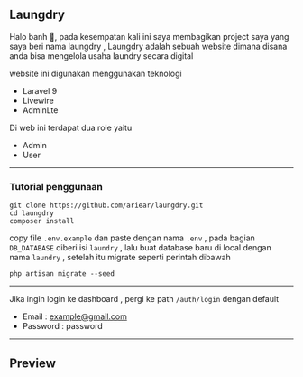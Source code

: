 ## Laungdry

Halo banh 👋, pada kesempatan kali ini saya membagikan project saya yang saya beri nama laungdry , Laungdry adalah sebuah website dimana disana anda bisa mengelola usaha laundry secara digital

website ini digunakan menggunakan teknologi
- Laravel 9
- Livewire
- AdminLte

Di web ini terdapat dua role yaitu
- Admin
- User

---
### Tutorial penggunaan

    git clone https://github.com/ariear/laungdry.git
    cd laungdry
    composer install 
 copy file `.env.example` dan paste dengan nama `.env` , pada bagian `DB_DATABASE` diberi isi `laundry` , lalu buat database baru di local dengan nama `laundry` , setelah itu migrate seperti perintah dibawah
 
    php artisan migrate --seed
    
---

Jika ingin login ke dashboard , pergi ke path `/auth/login` dengan default
- Email : example@gmail.com
- Password : password

---
## Preview
